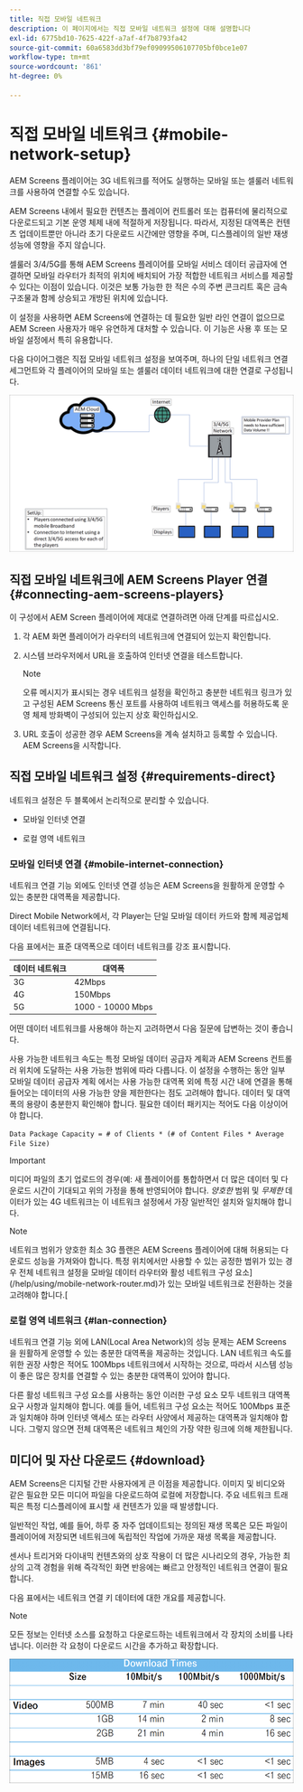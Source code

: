 ```yaml
---
title: 직접 모바일 네트워크
description: 이 페이지에서는 직접 모바일 네트워크 설정에 대해 설명합니다
exl-id: 6775bd10-7625-422f-a7af-4f7b8793fa42
source-git-commit: 60a6583dd3bf79ef09099506107705bf0bce1e07
workflow-type: tm+mt
source-wordcount: '861'
ht-degree: 0%

---
```


# 직접 모바일 네트워크 {#mobile-network-setup}

AEM Screens 플레이어는 3G 네트워크를 적어도 실행하는 모바일 또는 셀룰러 네트워크를 사용하여 연결할 수도 있습니다.

AEM Screens 내에서 필요한 컨텐츠는 플레이어 컨트롤러 또는 컴퓨터에 물리적으로 다운로드되고 기본 운영 체제 내에 적절하게 저장됩니다. 따라서, 지정된 대역폭은 컨텐츠 업데이트뿐만 아니라 초기 다운로드 시간에만 영향을 주며, 디스플레이의 일반 재생 성능에 영향을 주지 않습니다.

셀룰러 3/4/5G를 통해 AEM Screens 플레이어를 모바일 서비스 데이터 공급자에 연결하면 모바일 라우터가 최적의 위치에 배치되어 가장 적합한 네트워크 서비스를 제공할 수 있다는 이점이 있습니다. 이것은 보통 가능한 한 적은 수의 주변 콘크리트 혹은 금속 구조물과 함께 상승되고 개방된 위치에 있습니다.

이 설정을 사용하면 AEM Screens에 연결하는 데 필요한 일반 라인 연결이 없으므로 AEM Screen 사용자가 매우 유연하게 대처할 수 있습니다. 이 기능은 사용 후 또는 모바일 설정에서 특히 유용합니다.

다음 다이어그램은 직접 모바일 네트워크 설정을 보여주며, 하나의 단일 네트워크 연결 세그먼트와 각 플레이어의 모바일 또는 셀룰러 데이터 네트워크에 대한 연결로 구성됩니다.

![](/help/using/assets/direct-mobile-1.png)

## 직접 모바일 네트워크에 AEM Screens Player 연결 {#connecting-aem-screens-players}

이 구성에서 AEM Screen 플레이어에 제대로 연결하려면 아래 단계를 따르십시오.

1. 각 AEM 화면 플레이어가 라우터의 네트워크에 연결되어 있는지 확인합니다.

1. 시스템 브라우저에서 URL을 호출하여 인터넷 연결을 테스트합니다.

   >[!NOTE]
   >오류 메시지가 표시되는 경우 네트워크 설정을 확인하고 충분한 네트워크 링크가 있고 구성된 AEM Screens 통신 포트를 사용하여 네트워크 액세스를 허용하도록 운영 체제 방화벽이 구성되어 있는지 상호 확인하십시오.

1. URL 호출이 성공한 경우 AEM Screens을 계속 설치하고 등록할 수 있습니다. AEM Screens을 시작합니다.

## 직접 모바일 네트워크 설정 {#requirements-direct}

네트워크 설정은 두 블록에서 논리적으로 분리할 수 있습니다.

* 모바일 인터넷 연결

* 로컬 영역 네트워크

### 모바일 인터넷 연결 {#mobile-internet-connection}

네트워크 연결 기능 외에도 인터넷 연결 성능은 AEM Screens을 원활하게 운영할 수 있는 충분한 대역폭을 제공합니다.

Direct Mobile Network에서, 각 Player는 단일 모바일 데이터 카드와 함께 제공업체 데이터 네트워크에 연결됩니다.

다음 표에서는 표준 대역폭으로 데이터 네트워크를 강조 표시합니다.

| 데이터 네트워크 | 대역폭 |
|--- |--- |
| 3G | 42Mbps |
| 4G | 150Mbps |
| 5G | 1000 - 10000 Mbps |

어떤 데이터 네트워크를 사용해야 하는지 고려하면서 다음 질문에 답변하는 것이 좋습니다.

사용 가능한 네트워크 속도는 특정 모바일 데이터 공급자 계획과 AEM Screens 컨트롤러 위치에 도달하는 사용 가능한 범위에 따라 다릅니다.
이 설정을 수행하는 동안 일부 모바일 데이터 공급자 계획 에서는 사용 가능한 대역폭 외에 특정 시간 내에 연결을 통해 들어오는 데이터의 사용 가능한 양을 제한한다는 점도 고려해야 합니다. 데이터 및 대역폭의 용량이 충분한지 확인해야 합니다.
필요한 데이터 패키지는 적어도 다음 이상이어야 합니다.

`Data Package Capacity = # of Clients * (# of Content Files * Average File Size)`


>[!IMPORTANT]
>미디어 파일의 초기 업로드의 경우(예: 새 플레이어를 통합하면서 더 많은 데이터 및 다운로드 시간이 기대되고 위의 가정을 통해 반영되어야 합니다. *양호한* 범위 및 *무제한* 데이터가 있는 4G 네트워크는 이 네트워크 설정에서 가장 일반적인 설치와 일치해야 합니다.

>[!NOTE]
>네트워크 범위가 양호한 최소 3G 플랜은 AEM Screens 플레이어에 대해 허용되는 다운로드 성능을 가져와야 합니다. 특정 위치에서만 사용할 수 있는 공정한 범위가 있는 경우 전체 네트워크 설정을 모바일 데이터 라우터와 활성 네트워크 구성 요소](/help/using/mobile-network-router.md)가 있는 모바일 네트워크로 전환하는 것을 고려해야 합니다.[


### 로컬 영역 네트워크 {#lan-connection}

네트워크 연결 기능 외에 LAN(Local Area Network)의 성능 문제는 AEM Screens을 원활하게 운영할 수 있는 충분한 대역폭을 제공하는 것입니다. LAN 네트워크 속도를 위한 권장 사항은 적어도 100Mbps 네트워크에서 시작하는 것으로, 따라서 시스템 성능이 좋은 많은 장치를 연결할 수 있는 충분한 대역폭이 있어야 합니다.

다른 활성 네트워크 구성 요소를 사용하는 동안 이러한 구성 요소 모두 네트워크 대역폭 요구 사항과 일치해야 합니다. 예를 들어, 네트워크 구성 요소는 적어도 100Mbps 표준과 일치해야 하며 인터넷 액세스 또는 라우터 사양에서 제공하는 대역폭과 일치해야 합니다. 그렇지 않으면 전체 대역폭은 네트워크 체인의 가장 약한 링크에 의해 제한됩니다.

## 미디어 및 자산 다운로드 {#download}

AEM Screens은 디지털 간판 사용자에게 큰 이점을 제공합니다. 이미지 및 비디오와 같은 필요한 모든 미디어 파일을 다운로드하여 로컬에 저장합니다. 주요 네트워크 트래픽은 특정 디스플레이에 표시할 새 컨텐츠가 있을 때 발생합니다.

일반적인 작업, 예를 들어, 하루 중 자주 업데이트되는 정의된 재생 목록은 모든 파일이 플레이어에 저장되면 네트워크에 독립적인 작업에 가까운 재생 목록을 제공합니다.

센서나 트리거와 다이내믹 컨텐츠와의 상호 작용이 더 많은 시나리오의 경우, 가능한 최상의 고객 경험을 위해 즉각적인 화면 반응에는 빠르고 안정적인 네트워크 연결이 필요합니다.

다음 표에서는 네트워크 연결 키 데이터에 대한 개요를 제공합니다.

>[!NOTE]
>
>모든 정보는 인터넷 소스를 요청하고 다운로드하는 네트워크에서 각 장치의 소비를 나타냅니다. 이러한 각 요청이 다운로드 시간을 추가하고 확장합니다.

![](/help/using/assets/download-times-mobile.png)
